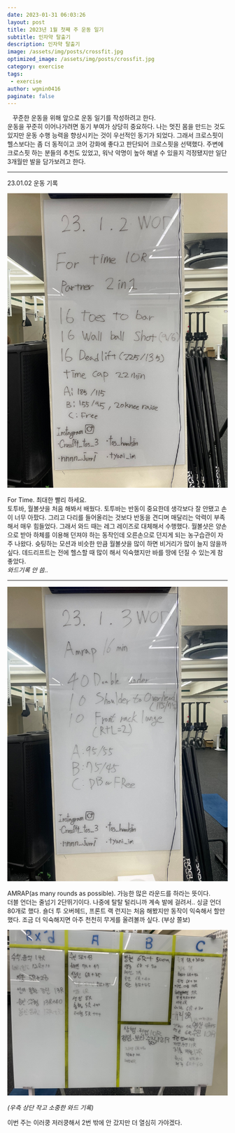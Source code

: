 ```yaml
---
date: 2023-01-31 06:03:26
layout: post
title: 2023년 1월 첫째 주 운동 일기
subtitle: 인자약 탈출기
description: 인자약 탈출기
image: /assets/img/posts/crossfit.jpg
optimized_image: /assets/img/posts/crossfit.jpg
category: exercise
tags:
 - exercise
author: wgmin0416
paginate: false
---
```


&nbsp;&nbsp; 꾸준한 운동을 위해 앞으로 운동 일기를 작성하려고 한다.<br/>
운동을 꾸준히 이어나가려면 동기 부여가 상당히 중요하다. 나는 멋진 몸을 만드는 것도 있지만 
운동 수행 능력을 향상시키는 것이 우선적인 동기가 되었다.
그래서 크로스핏이 헬스보다는 좀 더 동적이고 코어 강화에 좋다고 판단되어 크로스핏을 선택했다.
주변에 크로스핏 하는 분들의 추천도 있었고, 워낙 악명이 높아 해낼 수 있을지 걱정됐지만 일단 3개월만 발을 담가보려고 한다.

<hr/>

23.01.02 운동 기록

<img src="/assets/img/posts/2023-01-31-crossfit-1/230102_wod.jpg"/>

For Time. 최대한 빨리 하세요. <br/>
토투바, 월볼샷을 처음 해봐서 배웠다. 토투바는 반동이 중요한데 생각보다 잘 안됐고 손이 너무 아팠다.
그리고 다리를 들어올리는 것보다 반동을 견디며 매달리는 악력이 부족해서 매우 힘들었다.
그래서 와드 때는 레그 레이즈로 대체해서 수행했다. 월볼샷은 양손으로 받아 하체를 이용해 던져야 하는 동작인데
오른손으로 던지게 되는 농구습관이 자주 나왔다. 슛팅하는 모션과 비슷한 만큼 월볼샷을 많이 하면 비거리가 많이 늘지 않을까 싶다.
데드리프트는 전에 헬스할 때 많이 해서 익숙했지만 바를 땅에 던질 수 있는게 참 좋았다.<br/>
*와드기록 안 씀..* <br/>

<hr/>

<img src="/assets/img/posts/2023-01-31-crossfit-1/230103_wod.jpg"/>

AMRAP(as many rounds as possible). 가능한 많은 라운드를 하라는 뜻이다.<br/>
더블 언더는 줄넘기 2단뛰기이다. 나중에 탈탈 털리니까 계속 발에 걸려서.. 싱글 언더 80개로 했다.
숄더 투 오버헤드, 프론트 랙 런지는 처음 해봤지만 동작이 익숙해서 할만했다.
조금 더 익숙해지면 아주 천천히 무게를 올려볼까 싶다. (부상 쫄보)

<img src="/assets/img/posts/2023-01-31-crossfit-1/230103_record.jpg"/>


*(우측 상단 작고 소중한 와드 기록)* <br/>

이번 주는 이러쿵 저러쿵해서 2번 밖에 안 갔지만 더 열심히 가야겠다.
